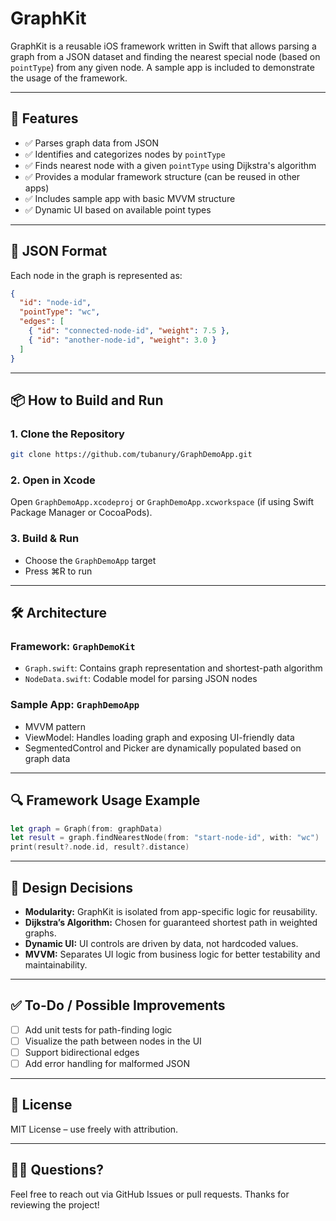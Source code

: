 # GraphKit

GraphKit is a reusable iOS framework written in Swift that allows parsing a graph from a JSON dataset and finding the nearest special node (based on `pointType`) from any given node. A sample app is included to demonstrate the usage of the framework.

---
## 🚀 Features

* ✅ Parses graph data from JSON
* ✅ Identifies and categorizes nodes by `pointType`
* ✅ Finds nearest node with a given `pointType` using Dijkstra's algorithm
* ✅ Provides a modular framework structure (can be reused in other apps)
* ✅ Includes sample app with basic MVVM structure
* ✅ Dynamic UI based on available point types

---

## 📄 JSON Format

Each node in the graph is represented as:

```json
{
  "id": "node-id",
  "pointType": "wc",
  "edges": [
    { "id": "connected-node-id", "weight": 7.5 },
    { "id": "another-node-id", "weight": 3.0 }
  ]
}
```

---

## 📦 How to Build and Run

### 1. Clone the Repository

```bash
git clone https://github.com/tubanury/GraphDemoApp.git
```

### 2. Open in Xcode

Open `GraphDemoApp.xcodeproj` or `GraphDemoApp.xcworkspace` (if using Swift Package Manager or CocoaPods).

### 3. Build & Run

* Choose the `GraphDemoApp` target
* Press ⌘R to run

---

## 🛠 Architecture

### Framework: `GraphDemoKit`

* `Graph.swift`: Contains graph representation and shortest-path algorithm
* `NodeData.swift`: Codable model for parsing JSON nodes

### Sample App: `GraphDemoApp`

* MVVM pattern
* ViewModel: Handles loading graph and exposing UI-friendly data
* SegmentedControl and Picker are dynamically populated based on graph data

---

## 🔍 Framework Usage Example

```swift
let graph = Graph(from: graphData)
let result = graph.findNearestNode(from: "start-node-id", with: "wc")
print(result?.node.id, result?.distance)
```

---

## 📌 Design Decisions

* **Modularity:** GraphKit is isolated from app-specific logic for reusability.
* **Dijkstra’s Algorithm:** Chosen for guaranteed shortest path in weighted graphs.
* **Dynamic UI:** UI controls are driven by data, not hardcoded values.
* **MVVM:** Separates UI logic from business logic for better testability and maintainability.

---

## ✅ To-Do / Possible Improvements

* [ ] Add unit tests for path-finding logic
* [ ] Visualize the path between nodes in the UI
* [ ] Support bidirectional edges
* [ ] Add error handling for malformed JSON

---

## 📄 License

MIT License – use freely with attribution.

---

## 🙋‍♂️ Questions?

Feel free to reach out via GitHub Issues or pull requests. Thanks for reviewing the project!

